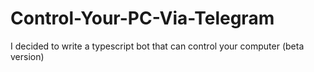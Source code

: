 # Control-Your-PC-Via-Telegram
I decided to write a typescript bot that can control your computer (beta version)
